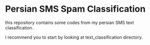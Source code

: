 # Persian SMS Spam Classification
this repository contains some codes from my persian SMS text classification.

I recommend you to start by looking at text_classification directory. 
